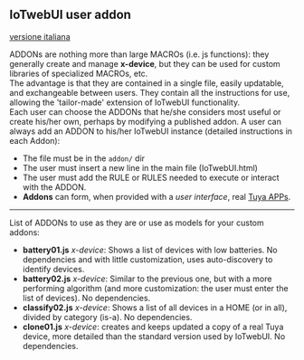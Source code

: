 ## IoTwebUI user addon
[versione italiana](https://github.com/msillano/IoTwebUI/blob/main/addon/LEGGIMI.md)

ADDONs are nothing more than large MACROs (i.e. js functions): they generally create and manage **x-device**, but they can be used for custom libraries of specialized MACROs, etc. <br>
The advantage is that they are contained in a single file, easily updatable, and exchangeable between users. They contain all the instructions for use, allowing the 'tailor-made' extension of IoTwebUI functionality. <br>
Each user can choose the ADDONs that he/she considers most useful or create his/her own, perhaps by modifying a published addon.
A user can always add an ADDON to his/her IoTwebUI instance (detailed instructions in each Addon):<br>
- The file must be in the `addon/` dir
- The user must insert a new line in the main file (IoTwebUI.html)
- The user must add the RULE or RULES needed to execute or interact with the ADDON.
- **Addons** can form, when provided with a _user interface_, real [Tuya APPs](https://github.com/msillano/IoTwebUI/tree/main/APP).

<hr>

List of ADDONs to use as they are or use as models for your custom addons:
* **battery01.js** _x-device_: Shows a list of devices with low batteries. No dependencies and
with little customization, uses auto-discovery to identify devices.
* **battery02.js** _x-device_: Similar to the previous one, but with a more performing algorithm (and more customization: the user must enter the list of devices). No dependencies.
* **classify02.js** _x-device_: Shows a list of all devices in a HOME (or in all), divided by category (is-a). No dependencies.
* **clone01.js** _x-device_: creates and keeps updated a copy of a real Tuya device, more detailed than the standard version used by IoTwebUI. No dependencies.


